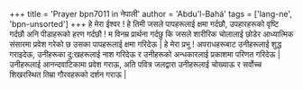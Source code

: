 +++
title = 'Prayer bpn7011 in नेपाली'
author = 'Abdu'l-Bahá'
tags = ['lang-ne', 'bpn-unsorted']
+++
हे मेरा ईश्वर ! हे तिमी जसले पापहरूलाई क्षमा गर्दछौ, उपहारहरूको वृष्टि गर्दछौ अनि पीडाहरूको हरण गर्दछौ ! 
म विनम्र प्रार्थना गर्दछु कि जसले शारीरिक चोलालाई छोडेर आध्यात्मिक संसारमा प्रवेश गरेको छ उसका पापहरूलाई क्षमा गरिदेऊ |
हे मेरा प्रभु ! अपराधहरूबाट उनीहरूलाई शुद्ध गराइदेऊ, उनीहरूका दु:खहरूलाई नाश गरिदेऊ र उनीहरूको अन्धकारलाई प्रकाशमा परिणत गरिदेऊ | उनीहरूलाई आनन्दवाटिकामा प्रवेश गराऊ, अति पवित्र जलद्वारा उनीहरूलाई चोख्याऊ र सर्वोच्च शिखरस्थित तिम्रा गौरवहरूको दर्शन गराऊ |
